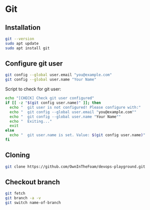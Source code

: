 # Git

## Installation
```bash
git --version
sudo apt update
sudo apt install git
```

## Configure git user
```bash
git config --global user.email "you@example.com"
git config --global user.name "Your Name"
```
Script to check for git user:
```bash
echo "[CHECK] Check git user configured"
if [[ -z "$(git config user.name)" ]]; then
  echo "  git user is not configured! Please configure with:"
  echo "  git config --global user.email "you@example.com""
  echo "  git config --global user.name "Your Name""
  echo "  Exiting..."
  exit
else
  echo "  git user.name is set. Value: $(git config user.name)"
fi
```

## Cloning
```bash
git clone https://github.com/OwnInTheFoam/devops-playground.git
```

## Checkout branch
```bash
git fetch
git branch -a -v
git switch name-of-branch
```


